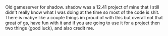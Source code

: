Old gameserver for shadow. shadow was a 12.41 project of mine that I still didn't really know what I was doing at the time so most of the code is shit. There is mabye like a couple things im proud of with this but overall not that great of gs, have fun with it and if you are going to use it for a project then two things (good luck), and also credit me.
